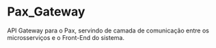 # Pax_Gateway
API Gateway para o Pax, servindo de camada de comunicação entre os microsserviços e o Front-End do sistema.
